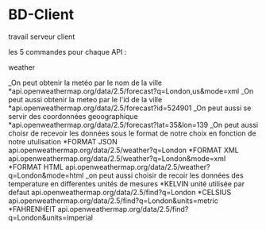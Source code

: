 # BD-Client
travail serveur client 


les 5 commandes pour chaque API : 

weather

_On peut obtenir la metéo par le nom de la ville
  *api.openweathermap.org/data/2.5/forecast?q=London,us&mode=xml
_On peut aussi obtenir la meteo par le l'id de la ville 
  *api.openweathermap.org/data/2.5/forecast?id=524901
_On peut aussi se servir des coordonnées geoographique 
  *api.openweathermap.org/data/2.5/forecast?lat=35&lon=139 
_On peut aussi choisr de recevoir les données sous le format de notre choix en fonction de notre utulisation 
 *FORMAT JSON
  api.openweathermap.org/data/2.5/weather?q=London
 *FORMAT XML
  api.openweathermap.org/data/2.5/weather?q=London&mode=xml
 *FORMAT HTML
  api.openweathermap.org/data/2.5/weather?q=London&mode=html
_on peut aussi choisir de recoir les données des temperature en differentes unités de mesures 
 *KELVIN unité utilisée par defaut 
  api.openweathermap.org/data/2.5/find?q=London
 *CELSIUS 
  api.openweathermap.org/data/2.5/find?q=London&units=metric
 *FAHRENHEIT
  api.openweathermap.org/data/2.5/find?q=London&units=imperial
  


